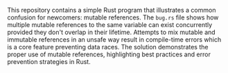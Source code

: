 This repository contains a simple Rust program that illustrates a common confusion for newcomers: mutable references.  The `bug.rs` file shows how multiple mutable references to the same variable can exist concurrently provided they don't overlap in their lifetime.  Attempts to mix mutable and immutable references in an unsafe way result in compile-time errors which is a core feature preventing data races. The solution demonstrates the proper use of mutable references, highlighting best practices and error prevention strategies in Rust.